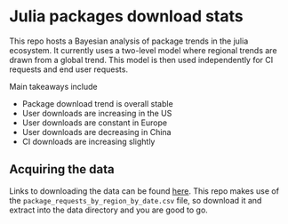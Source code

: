 # Julia packages download stats
This repo hosts a Bayesian analysis of package trends in the julia ecosystem. 
It currently uses a two-level model where regional trends are drawn from a global trend. 
This model is then used independently for CI requests and end user requests.

Main takeaways include
- Package download trend is overall stable
- User downloads are increasing in the US
- User downloads are constant in Europe
- User downloads are decreasing in China
- CI downloads are increasing slightly

## Acquiring the data
Links to downloading the data can be found [here](https://discourse.julialang.org/t/announcing-package-download-stats/69073). This repo makes use of the `package_requests_by_region_by_date.csv` file, so download it and extract into the data directory and you are good to go.